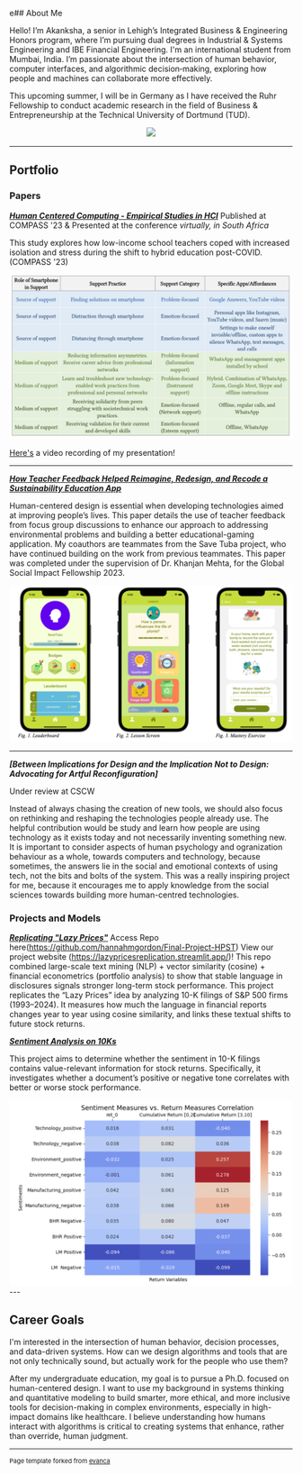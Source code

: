 e## About Me

Hello! I’m Akanksha, a senior in Lehigh’s Integrated Business & Engineering Honors program, where I’m pursuing dual degrees in Industrial & Systems Engineering and IBE Financial Engineering. I'm an international student from Mumbai, India. I’m passionate about the intersection of human behavior, computer interfaces, and algorithmic decision‐making, exploring how people and machines can collaborate more effectively. 

This upcoming summer, I will be in Germany as I have received the Ruhr Fellowship to conduct academic research in the field of Business & Entrepreneurship at the Technical University of Dortmund (TUD).

<!-- Upload your own photo and change the path -->

<p style="text-align:center;">
  <img class="img-circle" src="https://github.com/akankshagavade/akankshagavade.github.io/raw/master/images/gsif.png" width="50%">
</p>

---

## Portfolio
### Papers

<!-- You can link to other websites, PDFs in this repo, and other pages in this repo -->

_**[Human Centered Computing - Empirical Studies in HCI](images/COMPASS2023.pdf)**_
Published at COMPASS '23   & Presented at the conference *virtually, in South Africa*

This study explores how low-income school teachers coped with increased isolation and stress during the shift to hybrid education post-COVID. (COMPASS '23)

<img src="images/sup_ss.png?raw=true"/>

<a href="https://drive.google.com/file/d/1fo6dtNweKz-4T8g2KqJx-djAAHrB_ciz/view?usp=sharing ">Here's</a> a video recording of my presentation!


---

_**[How Teacher Feedback Helped Reimagine, Redesign, and Recode a Sustainability Education App](images/GSIFpaper.pdf)**_

Human-centered design is essential when developing technologies aimed at improving people’s lives. This paper details the use of teacher feedback from focus group discussions to enhance our approach to addressing environmental problems and building a better educational-gaming application.  My coauthors are teammates from the Save Tuba project, who have continued building on the work from previous teammates. This paper was completed under the supervision of Dr. Khanjan Mehta, for the Global Social Impact Fellowship 2023. 


<img src="images/app_ss.png?raw=true"/>

---

_**[Between Implications for Design and the Implication Not to Design: Advocating for Artful Reconfiguration]**_

Under review at CSCW

Instead of always chasing the creation of new tools, we should also focus on rethinking and reshaping the technologies people already use. The helpful contribution would be study and learn how people are using technology as it exists today and not necessarily inventing something new. It is important to consider aspects of human psychology and ogranization behaviour as a whole, towards computers and technology, because sometimes, the answers lie in the social and emotional contexts of using tech, not the bits and bolts of the system. This was a really inspiring project for me, because it encourages me to apply knowledge from the social sciences towards building more human-centred technologies. 


### Projects and Models

_**[Replicating "Lazy Prices"](project/README.md)**_
Access Repo here(https://github.com/hannahmgordon/Final-Project-HPST) 
View our project website (https://lazypricesreplication.streamlit.app/)! 
This repo combined large-scale text mining (NLP) + vector similarity (cosine) + financial econometrics (portfolio analysis) to show that stable language in disclosures signals stronger long-term stock performance. This project replicates the “Lazy Prices” idea by analyzing 10-K filings of S&P 500 firms (1993–2024). It measures how much the language in financial reports changes year to year using cosine similarity, and links these textual shifts to future stock returns. 


_**[Sentiment Analysis on 10Ks](images/report.md)**_

This project aims to determine whether the sentiment in 10-K filings contains value-relevant information for stock returns. Specifically, it investigates whether a document’s positive or negative tone correlates with better or worse stock performance. 

<img src="images/rep_ss.png?raw=true"/>
---

## Career Goals

I'm interested in the intersection of human behavior, decision processes, and data-driven systems. How can we design algorithms and tools that are not only technically sound, but actually work for the people who use them?

After my undergraduate education, my goal is to pursue a Ph.D. focused on human-centered design. I want to use my background in systems thinking and quantitative modeling to build smarter, more ethical, and more inclusive tools for decision-making in complex environments, especially in high-impact domains like healthcare. I believe understanding how humans interact with algorithms is critical to creating systems that enhance, rather than override, human judgment.



---
<p style="font-size:11px">Page template forked from <a href="https://github.com/evanca/quick-portfolio">evanca</a></p>
<!-- Remove above link if you don't want to attibute -->
